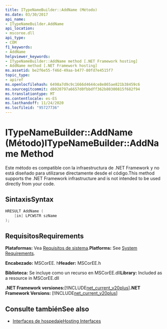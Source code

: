 ```yaml
---
title: ITypeNameBuilder::AddName (Método)
ms.date: 03/30/2017
api_name:
- ITypeNameBuilder.AddName
api_location:
- mscoree.dll
api_type:
- COM
f1_keywords:
- AddName
helpviewer_keywords:
- ITypeNameBuilder::AddName method [.NET Framework hosting]
- AddName method [.NET Framework hosting]
ms.assetid: be2f6e55-f46d-49aa-b477-80fd7e4515f7
topic_type:
- apiref
ms.openlocfilehash: 6498a7d9c9c1666d4644ce8e865ae821b38459c6
ms.sourcegitcommit: d8020797a6657d0fbbdff362b80300815f682f94
ms.translationtype: MT
ms.contentlocale: es-ES
ms.lasthandoff: 11/24/2020
ms.locfileid: "95727736"
---
```

# <a name="itypenamebuilderaddname-method"></a><span data-ttu-id="b42f5-102">ITypeNameBuilder::AddName (Método)</span><span class="sxs-lookup"><span data-stu-id="b42f5-102">ITypeNameBuilder::AddName Method</span></span>

<span data-ttu-id="b42f5-103">Este método es compatible con la infraestructura de .NET Framework y no está diseñado para utilizarse directamente desde el código.</span><span class="sxs-lookup"><span data-stu-id="b42f5-103">This method supports the .NET Framework infrastructure and is not intended to be used directly from your code.</span></span>  
  
## <a name="syntax"></a><span data-ttu-id="b42f5-104">Sintaxis</span><span class="sxs-lookup"><span data-stu-id="b42f5-104">Syntax</span></span>  
  
```cpp  
HRESULT AddName (  
    [in] LPCWSTR szName  
);  
```  
  
## <a name="requirements"></a><span data-ttu-id="b42f5-105">Requisitos</span><span class="sxs-lookup"><span data-stu-id="b42f5-105">Requirements</span></span>  

 <span data-ttu-id="b42f5-106">**Plataformas:** Vea [Requisitos de sistema](../../get-started/system-requirements.md).</span><span class="sxs-lookup"><span data-stu-id="b42f5-106">**Platforms:** See [System Requirements](../../get-started/system-requirements.md).</span></span>  
  
 <span data-ttu-id="b42f5-107">**Encabezado:** MSCorEE. h</span><span class="sxs-lookup"><span data-stu-id="b42f5-107">**Header:** MSCorEE.h</span></span>  
  
 <span data-ttu-id="b42f5-108">**Biblioteca:** Se incluye como un recurso en MSCorEE.dll</span><span class="sxs-lookup"><span data-stu-id="b42f5-108">**Library:** Included as a resource in MSCorEE.dll</span></span>  
  
 <span data-ttu-id="b42f5-109">**.NET Framework versiones:**[!INCLUDE[net_current_v20plus](../../../../includes/net-current-v20plus-md.md)]</span><span class="sxs-lookup"><span data-stu-id="b42f5-109">**.NET Framework Versions:** [!INCLUDE[net_current_v20plus](../../../../includes/net-current-v20plus-md.md)]</span></span>  
  
## <a name="see-also"></a><span data-ttu-id="b42f5-110">Consulte también</span><span class="sxs-lookup"><span data-stu-id="b42f5-110">See also</span></span>

- [<span data-ttu-id="b42f5-111">Interfaces de hospedaje</span><span class="sxs-lookup"><span data-stu-id="b42f5-111">Hosting Interfaces</span></span>](hosting-interfaces.md)
